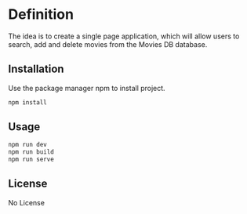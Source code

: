 # Definition

The idea is to create a single page application, which will allow users to search, add and delete movies from the Movies DB database.


## Installation

Use the package manager npm to install project.

```bash
npm install
```

## Usage

```bash
npm run dev
npm run build
npm run serve
```

## License
No License